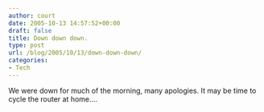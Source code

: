 ```yaml
---
author: court
date: 2005-10-13 14:57:52+00:00
draft: false
title: Down down down.
type: post
url: /blog/2005/10/13/down-down-down/
categories:
- Tech
---
```


We were down for much of the morning, many apologies.  It may be time to cycle the router at home....
